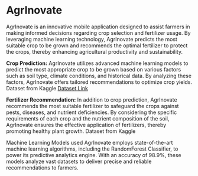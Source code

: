 # AgrInovate
AgrInovate is an innovative mobile application designed to assist farmers in making informed decisions regarding crop selection and fertilizer usage. By leveraging machine learning technology, AgrInovate predicts the most suitable crop to be grown and recommends the optimal fertilizer to protect the crops, thereby enhancing agricultural productivity and sustainability.

<b>Crop Prediction:</b>
AgrInovate utilizes advanced machine learning models to predict the most appropriate crop to be grown based on various factors such as soil type, climate conditions, and historical data. By analyzing these factors, AgrInovate offers tailored recommendations to optimize crop yields.
Dataset from Kaggle <a href="https://www.kaggle.com/datasets/atharvaingle/crop-recommendation-dataset">Dataset Link</a>

<b>Fertilizer Recommendation:</b>
In addition to crop prediction, AgrInovate recommends the most suitable fertilizer to safeguard the crops against pests, diseases, and nutrient deficiencies. By considering the specific requirements of each crop and the nutrient composition of the soil, AgrInovate ensures the effective application of fertilizers, thereby promoting healthy plant growth.
Dataset from Kaggle 

Machine Learning Models used AgrInovate employs state-of-the-art machine learning algorithms, including the RandomForest Classifier, to power its predictive analytics engine. With an accuracy of 98.9%, these models analyze vast datasets to deliver precise and reliable recommendations to farmers.
